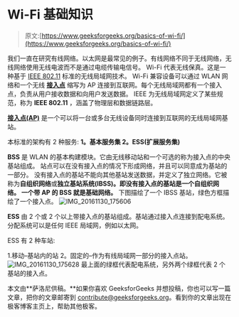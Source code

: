 # Wi-Fi 基础知识

> 原文:[https://www.geeksforgeeks.org/basics-of-wi-fi/](https://www.geeksforgeeks.org/basics-of-wi-fi/)

我们一直在研究有线网络。以太网是最常见的例子。有线网络不同于无线网络，无线网络使用无线电波而不是通过电缆传输电信号。
Wi-Fi 代表无线保真。这是一种基于 [IEEE 802.11](https://en.wikipedia.org/wiki/IEEE_802.11) 标准的无线局域网技术。
Wi-Fi 兼容设备可以通过 WLAN 网络和一个无线 **[接入点](https://en.wikipedia.org/wiki/Wireless_access_point)** 缩写为 AP 连接到互联网。每个无线局域网都有一个接入点，负责从用户接收数据和向用户发送数据。
IEEE 为无线局域网定义了某些规范，称为 **IEEE 802.11** ，涵盖了物理层和数据链路层。

**[接入点(AP)](#AccessPoint)** 是一个可以将一台或多台无线设备同时连接到互联网的无线局域网基站。

本标准的架构有 2 种服务:
**1。基本服务集
2。ESS(扩展服务集)**

**BSS** 是 WLAN 的基本构建模块。它由无线移动站和一个可选的称为接入点的中央基站组成。
站点可以在没有接入点的情况下形成网络，并且可以同意成为基站的一部分。
没有接入点的基站不能向其他基站发送数据，并定义了独立网络。它被称为**自组织网络**或**独立基站系统(IBSS)。**即没有接入点的基站是一个自组织网络。
一个带 AP 的 BSS 就是**基础网络。**
下图描绘了一个 IBSS 基站，绿色方框描绘了一个接入点。
![IMG_20161130_175606](img/d7cbf691d5e933f8680344530feaaf4e.png)

**ESS** 由 2 个或 2 个以上带接入点的基站组成。基站通过接入点连接到配电系统。分配系统可以是任何 IEEE 局域网，例如以太网。

ESS 有 2 种车站:

1.移动–基站内的站
2。固定的–作为有线局域网一部分的接入点站。
![IMG_20161130_175628](img/33b79d290b389221c0ecd74e2a7eeb4c.png)
最上面的绿框代表配电系统，另外两个绿框代表 2 个基站的接入点。

本文由**萨洛尼供稿。**如果你喜欢 GeeksforGeeks 并想投稿，你也可以写一篇文章，把你的文章邮寄到 contribute@geeksforgeeks.org。看到你的文章出现在极客博客主页上，帮助其他极客。